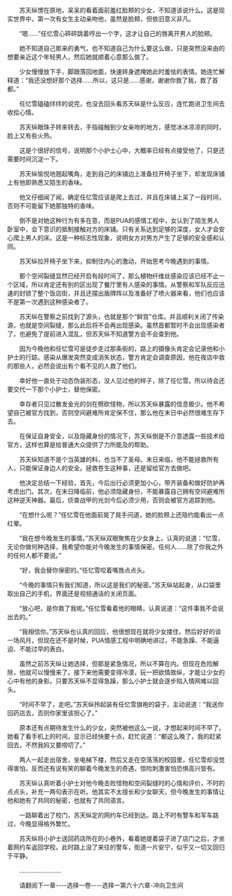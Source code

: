 <div class="read-content j_readContent" id="">
                <p>　　苏天纵愣在原地，呆呆的看着面前羞红脸颊的少女，不知道该说什么。这是现实世界中，第一次有女生主动亲吻他，虽然是脸颊，但依旧意义非凡。<p>　　“嗯……”任忆雪心砰砰跳着哼出一个字，这才让自己的唇离开男人的脸颊。<p>　　她不知道自己那来的勇气，也不知道自己为什么要这么做，只是突然没来由的想要亲近这个年轻男人，然后她就顺着心意那么做了。<p>　　少女慢慢放下手，脚跟落回地面，快速转身遮掩她此时羞怯的表情。她连忙解释道：“我还没想好那个选择……所以，这只是……感谢，谢谢你救了我，救了首都。”<p>　　任忆雪磕磕绊绊的说完，也没去回头看苏天纵是什么反应，连忙跑进卫生间去收拾心情。<p>　　苏天纵眼珠子转来转去，手指碰触到少女亲吻的地方，感觉冰冰凉凉的同时，脸上又有些火热。<p>　　这是个很好的信号，说明那个小护士心中，大概率已经有点接受他了，只是还需要时间沉淀一下。<p>　　苏天纵愉悦地翘起嘴角，走到自己的床铺边上准备拉开椅子坐下，却发现床铺上有他即熟悉又陌生的香味。<p>　　他又仔细闻了闻，确定任忆雪应该是爬上去过，并且在床铺上呆了一段时间，否则不可能留下她那独特的香味。<p>　　倒不是对她这种行为有多在意，而是PUA的感情工程中，女认到了陌生男人卧室中，会下意识的抵制接触对方的床铺。只有关系达到足够的深度，女人才会安心爬上男人的床。这是一种标志性现象，说明女方对男方产生了足够的安全感和认同。<p>　　苏天纵拉开椅子坐下来，抑制住内心的激动，开始思考今晚遇到的事情。<p>　　那个空间裂缝显然已经开启有段时间了，那么植物纤维丝感染应该已经不止一个区域，所以肯定还有别的区出现了餐厅里有人感染的事情。从警察和军队反应迅速的封锁了整个饭店街，并且还摆出盾牌阵以及准备好了喷火器来看，他们也应该不是第一次遇到这种感染者了。<p>　　苏天纵在警察之前找到了源头，也就是那个“鲜宫”仓库。并且顺利关闭了传染源，也就是空间裂缝，那么此后将不会再出现感染。虽然首都暂时不会出现感染者了，也避免了提前进入混乱，但苏天纵不知道警方会不会查到他。<p>　　因为今晚他和任忆雪可是徒步走过那条街的，路上的摄像头肯定会记录他和小护士的行踪。感染从爆发突然变成消失状态，警方肯定会调查原因，他在夜店中救的那些人，必然会说出有个看不见的人救了他们。<p>　　幸好他一直处于动态伪装形态，没人见过他的样子，除了任忆雪。所以待会还要交代一下那个小护士，替他保密。<p>　　幸存者只见过散发金光的剑在劈砍怪物，所以苏天纵暴露的信息极少。他不希望自己被官方找到，否则空间避难所肯定保不住，那么他在末日中必然很难生存下去。<p>　　在保证自身安全，以及隐藏身份的情况下，苏天纵倒是不介意透露一些技术给官方，这样也算是给普通大众提供了力所能及的帮助。<p>　　苏天纵知道不是个当英雄的料，也当不了圣母。末日来临，他不能拯救所有人，只能保证身边人的安全。拯救苍生这种事，还是留给官方去做吧。<p>　　他决定总结一下经验，首先，今后出行必须更加小心，带齐装备和做好防护再考虑出门。其次，在末日降临前，他必须隐藏身份，不能暴露自己拥有空间避难所这种逆天神器。最后，侦查战甲的光剑今后必须少用，否则会被官方追踪到他。<p>　　“在想什么呢？”任忆雪在他面前晃了晃手问道，她的脸颊上还隐约能看出一点红晕。<p>　　“我在想今晚发生的事情。”苏天纵双眼聚焦在少女身上，认真的说道：“忆雪，无论你做何种选择，我希望你能对今晚发生的事情保密。任何人……除了你我之外的任何人都不要说。”<p>　　“好，我会替你保密的。”任忆雪咬着嘴唇点点头。<p>　　“今晚的事情只有我们知道，所以这是我们的秘密。”苏天纵站起身，从口袋里取出自己的手机，界面还是视频通话的关闭页面。<p>　　“放心吧，是你救了我呢。”任忆雪看着他的眼睛，认真说道：“这件事我不会说出去的。”<p>　　“我相信你。”苏天纵也认真的回应，他很想现在就将少女搂住，然后好好的谈一场风月，但现在还不是时候，PUA情感工程中明确地讲过，不能急躁、不能逼迫、不能过早的表白。<p>　　虽然之前苏天纵让她选择，但那是紧急情况，所以不算在内。但现在危险解除，他就可以慢慢来了。接下来他需要变得冷漠，玩一把欲情故纵，才能让少女的心中有他的身影。只要苏天纵不显得急躁，那么小护士就会逐步陷入情网难以回头。<p>　　“时间不早了，走吧。”苏天纵拎起装有任忆雪旗袍的袋子，主动说道：“我送你回药店去，否则你家里该担心了。”<p>　　原本还有点期待发生什么的少女，突然被他这么一说，才想起来时间不早了。她看了看手机上的时间，显示已经快要十点，赶忙说道：“都这么晚了，我的赶紧回去，不然我妈又要唠叨了。”<p>　　两人一起走出宿舍，坐电梯下楼，然后又走在空荡荡的校园里，任忆雪却没觉得害怕，反而还有说有笑的聊着今晚发生的奇遇，惊险刺激害怕恐惧高兴皆有。<p>　　苏天纵认真听着小护士对他今晚击败怪物和空间裂缝时的心情和评价，不时的点点头，补充一两句表示在听。他其实不太擅长和少女聊天，但今晚发生的事情让他和她有了共同的秘密，也就有了共同语言。<p>　　一路聊着出了校门，苏天纵定的网约车已经到达。路上不时有警车和军车路过，今晚显得格外繁忙。<p>　　苏天纵将小护士送回药店所在的小巷外，看着她提着袋子进了店门之后，才坐着网约车返回学校。此时路上没了来往的警车，街道一片安宁，似乎又一切又回归于平静。<p>　　……………………<p>　　请翻阅下一章----选择一卷----选择一第六十六章-冲向卫生间<p> 
            </div>